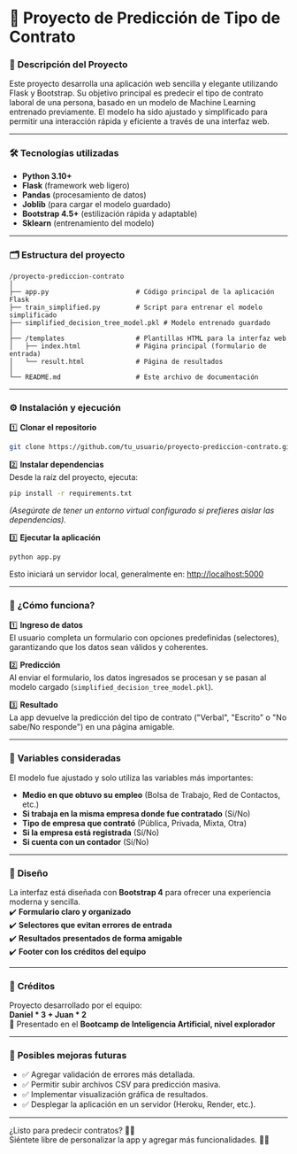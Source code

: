 # 🎯 **Proyecto de Predicción de Tipo de Contrato**

### 🧠 **Descripción del Proyecto**
Este proyecto desarrolla una aplicación web sencilla y elegante utilizando Flask y Bootstrap. Su objetivo principal es predecir el tipo de contrato laboral de una persona, basado en un modelo de Machine Learning entrenado previamente. El modelo ha sido ajustado y simplificado para permitir una interacción rápida y eficiente a través de una interfaz web.

---

### 🛠️ **Tecnologías utilizadas**
- **Python 3.10+**  
- **Flask** (framework web ligero)  
- **Pandas** (procesamiento de datos)  
- **Joblib** (para cargar el modelo guardado)  
- **Bootstrap 4.5+** (estilización rápida y adaptable)  
- **Sklearn** (entrenamiento del modelo)

---

### 🗂️ **Estructura del proyecto**

```
/proyecto-prediccion-contrato
│
├── app.py                      # Código principal de la aplicación Flask
├── train_simplified.py         # Script para entrenar el modelo simplificado
├── simplified_decision_tree_model.pkl # Modelo entrenado guardado
│
├── /templates                  # Plantillas HTML para la interfaz web
│   ├── index.html              # Página principal (formulario de entrada)
│   └── result.html             # Página de resultados
│
└── README.md                   # Este archivo de documentación
```

---

### ⚙️ **Instalación y ejecución**

1️⃣ **Clonar el repositorio**  
```bash
git clone https://github.com/tu_usuario/proyecto-prediccion-contrato.git
```

2️⃣ **Instalar dependencias**  
Desde la raíz del proyecto, ejecuta:  
```bash
pip install -r requirements.txt
```
*(Asegúrate de tener un entorno virtual configurado si prefieres aislar las dependencias).*

3️⃣ **Ejecutar la aplicación**  
```bash
python app.py
```
Esto iniciará un servidor local, generalmente en: [http://localhost:5000](http://localhost:5000)

---

### 🧠 **¿Cómo funciona?**

1️⃣ **Ingreso de datos**  
El usuario completa un formulario con opciones predefinidas (selectores), garantizando que los datos sean válidos y coherentes.

2️⃣ **Predicción**  
Al enviar el formulario, los datos ingresados se procesan y se pasan al modelo cargado (`simplified_decision_tree_model.pkl`).

3️⃣ **Resultado**  
La app devuelve la predicción del tipo de contrato ("Verbal", "Escrito" o "No sabe/No responde") en una página amigable.

---

### 📌 **Variables consideradas**
El modelo fue ajustado y solo utiliza las variables más importantes:

- **Medio en que obtuvo su empleo** (Bolsa de Trabajo, Red de Contactos, etc.)
- **Si trabaja en la misma empresa donde fue contratado** (Sí/No)
- **Tipo de empresa que contrató** (Pública, Privada, Mixta, Otra)
- **Si la empresa está registrada** (Sí/No)
- **Si cuenta con un contador** (Sí/No)

---

### 🎨 **Diseño**
La interfaz está diseñada con **Bootstrap 4** para ofrecer una experiencia moderna y sencilla.  
✔️ **Formulario claro y organizado**  
✔️ **Selectores que evitan errores de entrada**  
✔️ **Resultados presentados de forma amigable**  
✔️ **Footer con los créditos del equipo**  

---

### 👥 **Créditos**
Proyecto desarrollado por el equipo:  
**Daniel * 3 + Juan * 2**  
🚀 Presentado en el **Bootcamp de Inteligencia Artificial, nivel explorador**

---

### 📌 **Posibles mejoras futuras**
- ✅ Agregar validación de errores más detallada.
- ✅ Permitir subir archivos CSV para predicción masiva.
- ✅ Implementar visualización gráfica de resultados.
- ✅ Desplegar la aplicación en un servidor (Heroku, Render, etc.).

---

¿Listo para predecir contratos? 🎯✨  
Siéntete libre de personalizar la app y agregar más funcionalidades. 💪✨